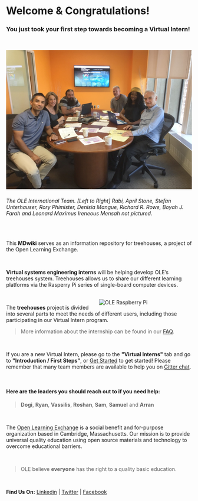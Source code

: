 # Welcome & Congratulations!
### You just took your first step towards becoming a Virtual Intern!

<br />

![OLE International Team](./images/OLE_International_Team.jpg)
###### The OLE International Team. [Left to Right] Rabi, April Stone, Stefan Unterhauser, Rory Phimister, Denisia Mangue, Richard R. Rowe, Boyah J. Farah and Leonard Maximus Ireneous Mensah not pictured.

<br />

This **MDwiki** serves as an information repository for treehouses, a project of the Open Learning Exchange.

<br />

**Virtual systems engineering interns** will be helping develop OLE’s treehouses system. Treehouses allows us to share our different learning platforms via the Rasperry Pi series of single-board computer devices.

<br />

<img style="width:50%; margin-left:5%; float:right;" src="./images/OLE_RPi.png" alt="OLE Raspberry Pi">

The **treehouses** project is divided into several parts to meet the needs of different users, including those participating in our Virtual Intern program.

> More information about the internship can be found in our [FAQ](https://treehouses.io/#!./pages/vi/faq.md#General_Internship_Questions). 

<br />

If you are a new Virtual Intern, please go to the **"Virtual Interns"** tab and go to **"Introduction / First Steps"**, or [Get Started](pages/vi/firststeps.md) to get started!  Please remember that many team members are available to help you on [Gitter chat](https://gitter.im/treehouses/Lobby).

<br />

#### Here are the leaders you should reach out to if you need help:

> **Dogi**, **Ryan**, **Vassilis**, **Roshan**, **Sam**, **Samuel** and **Arran**

<br />

The [Open Learning Exchange](http://www.ole.org/) is a social benefit and for-purpose organization based in Cambridge, Massachusetts. Our mission is to provide universal quality education using open source materials and technology to overcome educational barriers.

<br />

> OLE believe **everyone** has the right to a quality basic education.

<br />

**Find Us On:** [Linkedin](https://www.linkedin.com/company/open-learning-exchange) | [Twitter](https://twitter.com/oleorg) | [Facebook](https://www.facebook.com/openlearningexchange/)
